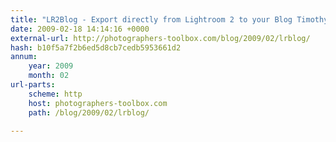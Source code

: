```yaml
---
title: "LR2Blog - Export directly from Lightroom 2 to your Blog Timothy Armes' Blog"
date: 2009-02-18 14:14:16 +0000
external-url: http://photographers-toolbox.com/blog/2009/02/lrblog/
hash: b10f5a7f2b6ed5d8cb7cedb5953661d2
annum:
    year: 2009
    month: 02
url-parts:
    scheme: http
    host: photographers-toolbox.com
    path: /blog/2009/02/lrblog/

---
```



